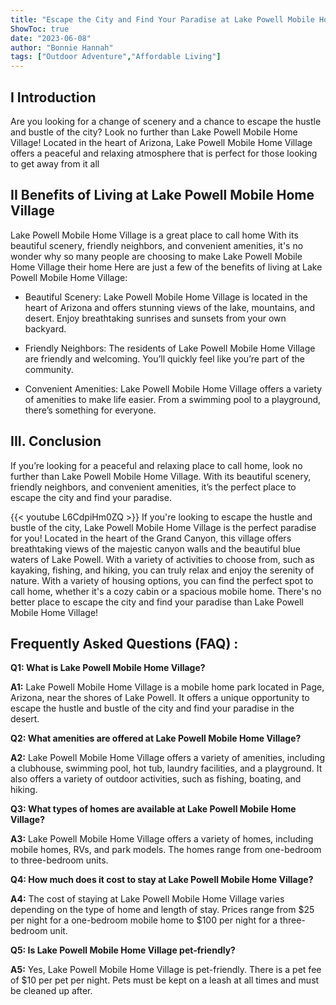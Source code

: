 ```yaml
---
title: "Escape the City and Find Your Paradise at Lake Powell Mobile Home Village!"
ShowToc: true 
date: "2023-06-08"
author: "Bonnie Hannah" 
tags: ["Outdoor Adventure","Affordable Living"]
---
```

## I Introduction
Are you looking for a change of scenery and a chance to escape the hustle and bustle of the city? Look no further than Lake Powell Mobile Home Village! Located in the heart of Arizona, Lake Powell Mobile Home Village offers a peaceful and relaxing atmosphere that is perfect for those looking to get away from it all

## II Benefits of Living at Lake Powell Mobile Home Village
Lake Powell Mobile Home Village is a great place to call home With its beautiful scenery, friendly neighbors, and convenient amenities, it's no wonder why so many people are choosing to make Lake Powell Mobile Home Village their home Here are just a few of the benefits of living at Lake Powell Mobile Home Village:

* Beautiful Scenery: Lake Powell Mobile Home Village is located in the heart of Arizona and offers stunning views of the lake, mountains, and desert. Enjoy breathtaking sunrises and sunsets from your own backyard.

* Friendly Neighbors: The residents of Lake Powell Mobile Home Village are friendly and welcoming. You’ll quickly feel like you’re part of the community.

* Convenient Amenities: Lake Powell Mobile Home Village offers a variety of amenities to make life easier. From a swimming pool to a playground, there’s something for everyone.

## III. Conclusion
If you’re looking for a peaceful and relaxing place to call home, look no further than Lake Powell Mobile Home Village. With its beautiful scenery, friendly neighbors, and convenient amenities, it’s the perfect place to escape the city and find your paradise.

{{< youtube L6CdpiHm0ZQ >}} 
If you're looking to escape the hustle and bustle of the city, Lake Powell Mobile Home Village is the perfect paradise for you! Located in the heart of the Grand Canyon, this village offers breathtaking views of the majestic canyon walls and the beautiful blue waters of Lake Powell. With a variety of activities to choose from, such as kayaking, fishing, and hiking, you can truly relax and enjoy the serenity of nature. With a variety of housing options, you can find the perfect spot to call home, whether it's a cozy cabin or a spacious mobile home. There's no better place to escape the city and find your paradise than Lake Powell Mobile Home Village!

## Frequently Asked Questions (FAQ) :
**Q1: What is Lake Powell Mobile Home Village?**

**A1:** Lake Powell Mobile Home Village is a mobile home park located in Page, Arizona, near the shores of Lake Powell. It offers a unique opportunity to escape the hustle and bustle of the city and find your paradise in the desert.

**Q2: What amenities are offered at Lake Powell Mobile Home Village?**

**A2:** Lake Powell Mobile Home Village offers a variety of amenities, including a clubhouse, swimming pool, hot tub, laundry facilities, and a playground. It also offers a variety of outdoor activities, such as fishing, boating, and hiking.

**Q3: What types of homes are available at Lake Powell Mobile Home Village?**

**A3:** Lake Powell Mobile Home Village offers a variety of homes, including mobile homes, RVs, and park models. The homes range from one-bedroom to three-bedroom units.

**Q4: How much does it cost to stay at Lake Powell Mobile Home Village?**

**A4:** The cost of staying at Lake Powell Mobile Home Village varies depending on the type of home and length of stay. Prices range from $25 per night for a one-bedroom mobile home to $100 per night for a three-bedroom unit.

**Q5: Is Lake Powell Mobile Home Village pet-friendly?**

**A5:** Yes, Lake Powell Mobile Home Village is pet-friendly. There is a pet fee of $10 per pet per night. Pets must be kept on a leash at all times and must be cleaned up after.



